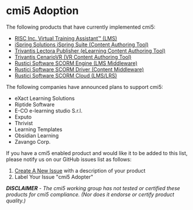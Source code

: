 
# cmi5 Adoption

The following products that have currently implemented cmi5:

- [RISC Inc. Virtual Training Assistant™ (LMS)](http://risc-inc.com/)
- [iSpring Solutions iSpring Suite (Content Authoring Tool)](http://www.ispringsolutions.com/)
- [Trivantis Lectora Publisher (eLearning Content Authoring Tool)](https://www.trivantis.com/products/publisher-training-software)
- [Trivantis CenarioVR (VR Content Authoring Tool)](https://www.cenariovr.com/)
- [Rustici Software SCORM Engine (LMS Middleware)](http://scorm.com/scorm-solved/scorm-engine/)
- [Rustici Software SCORM Driver (Content Middleware)](http://scorm.com/scorm-solved/scorm-driver/driver-cmi5/)
- [Rustici Software SCORM Cloud (LMS/LRS)](http://scorm.com/scorm-solved/scorm-cloud-features/)

The following companies have announced plans to support cmi5:

- eXact Learning Solutions
- Riptide Software
- E-CO e-learning studio S.r.l.
- Exputo
- Thrivist
- Learning Templates
- Obsidian Learning
- Zavango Corp.

If you have a cmi5 enabled product and would like it to be added to this list, please notify us on our GitHub issues list as follows:

1. [Create A New Issue](https://github.com/AICC/CMI-5_Spec_Current/issues/new?title=cmi5%20Adopter) with a description of your product
2. Label Your Issue "cmi5 Adopter"

_**DISCLAIMER** - The cmi5 working group has not tested or certified these products for cmi5 compliance.  (Nor does it endorse or certify product quality.)_
